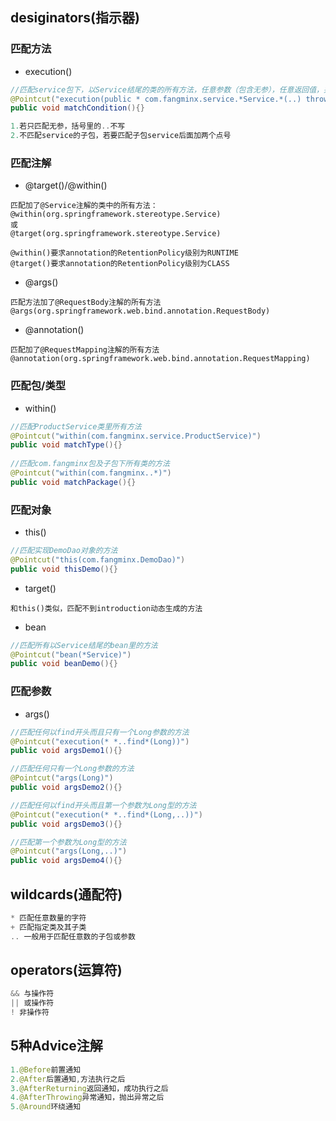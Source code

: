 ## desiginators(指示器)

### 匹配方法
- execution()
```java
//匹配service包下，以Service结尾的类的所有方法，任意参数（包含无参），任意返回值，并抛出了下面异常
@Pointcut("execution(public * com.fangminx.service.*Service.*(..) throws java.lang.IllegalAccessException)")
public void matchCondition(){}

1.若只匹配无参，括号里的..不写
2.不匹配service的子包，若要匹配子包service后面加两个点号
```

### 匹配注解
- @target()/@within()
```
匹配加了@Service注解的类中的所有方法：
@within(org.springframework.stereotype.Service)
或
@target(org.springframework.stereotype.Service)
 
@within()要求annotation的RetentionPolicy级别为RUNTIME
@target()要求annotation的RetentionPolicy级别为CLASS
```
- @args()
```
匹配方法加了@RequestBody注解的所有方法
@args(org.springframework.web.bind.annotation.RequestBody)
```

- @annotation()
```
匹配加了@RequestMapping注解的所有方法
@annotation(org.springframework.web.bind.annotation.RequestMapping)
```

### 匹配包/类型
- within()
```java
//匹配ProductService类里所有方法
@Pointcut("within(com.fangminx.service.ProductService)")
public void matchType(){}
  
//匹配com.fangminx包及子包下所有类的方法
@Pointcut("within(com.fangminx..*)")
public void matchPackage(){}
```

### 匹配对象
- this()
```java
//匹配实现DemoDao对象的方法
@Pointcut("this(com.fangminx.DemoDao)")
public void thisDemo(){}
```
- target()
```
和this()类似，匹配不到introduction动态生成的方法
```
- bean
```java
//匹配所有以Service结尾的bean里的方法
@Pointcut("bean(*Service)")
public void beanDemo(){}
```
### 匹配参数
- args()
```java
//匹配任何以find开头而且只有一个Long参数的方法
@Pointcut("execution(* *..find*(Long))")
public void argsDemo1(){}

//匹配任何只有一个Long参数的方法
@Pointcut("args(Long)")
public void argsDemo2(){}

//匹配任何以find开头而且第一个参数为Long型的方法
@Pointcut("execution(* *..find*(Long,..))")
public void argsDemo3(){}

//匹配第一个参数为Long型的方法
@Pointcut("args(Long,..)")
public void argsDemo4(){}

```
## wildcards(通配符)
```java
* 匹配任意数量的字符
+ 匹配指定类及其子类
.. 一般用于匹配任意数的子包或参数
```
## operators(运算符)
```java
&& 与操作符
|| 或操作符
! 非操作符
```

## 5种Advice注解
```java
1.@Before前置通知
2.@After后置通知,方法执行之后
3.@AfterReturning返回通知，成功执行之后
4.@AfterThrowing异常通知，抛出异常之后
5.@Around环绕通知
```
